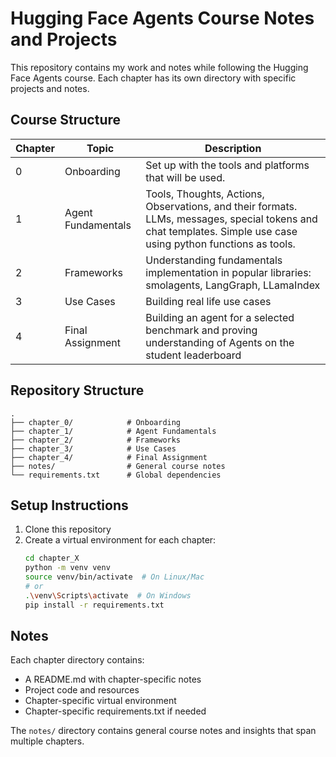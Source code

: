 # Hugging Face Agents Course Notes and Projects

This repository contains my work and notes while following the Hugging Face Agents course. Each chapter has its own directory with specific projects and notes.

## Course Structure

| Chapter | Topic | Description |
|---------|-------|-------------|
| 0 | Onboarding | Set up with the tools and platforms that will be used. |
| 1 | Agent Fundamentals | Tools, Thoughts, Actions, Observations, and their formats. LLMs, messages, special tokens and chat templates. Simple use case using python functions as tools. |
| 2 | Frameworks | Understanding fundamentals implementation in popular libraries: smolagents, LangGraph, LLamaIndex |
| 3 | Use Cases | Building real life use cases |
| 4 | Final Assignment | Building an agent for a selected benchmark and proving understanding of Agents on the student leaderboard |

## Repository Structure

```
.
├── chapter_0/            # Onboarding
├── chapter_1/            # Agent Fundamentals
├── chapter_2/            # Frameworks
├── chapter_3/            # Use Cases
├── chapter_4/            # Final Assignment
├── notes/                # General course notes
└── requirements.txt      # Global dependencies
```

## Setup Instructions

1. Clone this repository
2. Create a virtual environment for each chapter:
   ```bash
   cd chapter_X
   python -m venv venv
   source venv/bin/activate  # On Linux/Mac
   # or
   .\venv\Scripts\activate  # On Windows
   pip install -r requirements.txt
   ```

## Notes

Each chapter directory contains:
- A README.md with chapter-specific notes
- Project code and resources
- Chapter-specific virtual environment
- Chapter-specific requirements.txt if needed

The `notes/` directory contains general course notes and insights that span multiple chapters. 